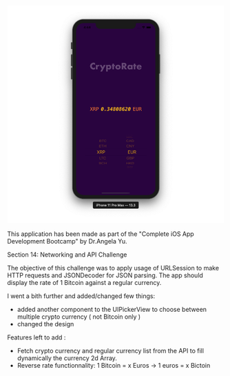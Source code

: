 
![](/CryptoRate.png)

This application has been made as part of the "Complete iOS App Development Bootcamp" by Dr.Angela Yu.

Section 14: Networking and API Challenge

The objective of this challenge was to apply usage of URLSession to make HTTP requests and JSONDecoder for JSON parsing.
The app should display the rate of 1 Bitcoin against a regular currency.

I went a bith further and added/changed few things:

- added another component to the UIPickerView to choose between multiple crypto currency ( not Bitcoin only )
- changed the design

Features left to add :

- Fetch crypto currency and regular currency list from the API to fill dynamically the currency 2d Array.
- Reverse rate functionnality: 1 Bitcoin = x Euros -> 1 euros = x Bictoin
